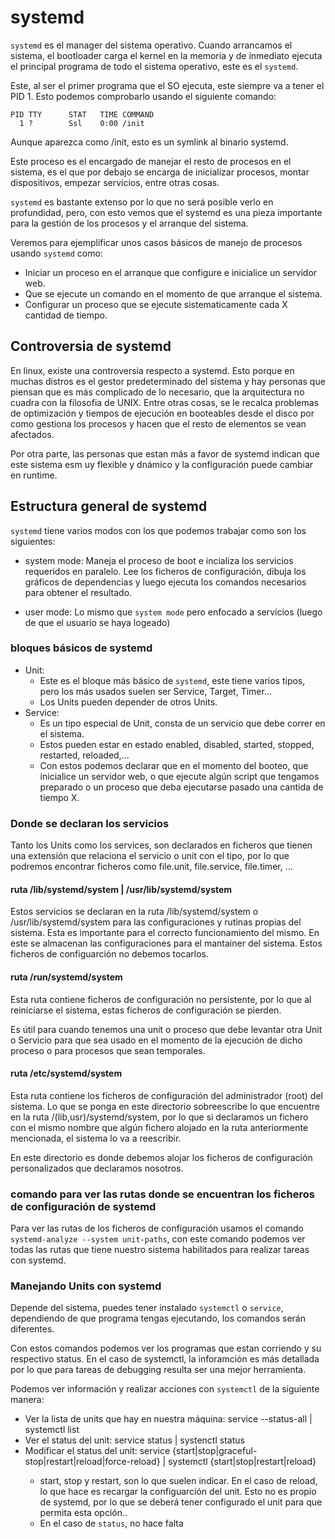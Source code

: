 # systemd

`systemd` es el manager del sistema operativo. Cuando arrancamos el sistema, el bootloader carga el kernel en la memoria y de inmediato ejecuta el principal programa de todo el sistema operativo, este es el `systemd`.

Este, al ser el primer programa que el SO ejecuta, este siempre va a tener el PID 1. Esto podemos comprobarlo usando el siguiente comando:

```salida comando ps 1
PID TTY      STAT   TIME COMMAND
  1 ?        Ssl    0:00 /init
``` 
Aunque aparezca como /init, esto es un symlink al binario systemd.

Este proceso es el encargado de manejar el resto de procesos en el sistema, es el que por debajo se encarga de inicializar procesos, montar dispositivos, empezar servicios, entre otras cosas.

`systemd` es bastante extenso por lo que no será posible verlo en profundidad, pero, con esto vemos que el systemd es una pieza importante para la gestión de los procesos y el arranque del sistema.

Veremos para ejemplificar unos casos básicos de manejo de procesos usando `systemd` como:

- Iniciar un proceso en el arranque que configure e inicialice un servidor web.
- Que se ejecute un comando en el momento de que arranque el sistema.
- Configurar un proceso que se ejecute sistematicamente cada X cantidad de tiempo.

## Controversia de systemd

En linux, existe una controversia respecto a systemd. Esto porque en muchas distros es el gestor predeterminado del sistema y hay personas que piensan que es más complicado de lo necesario, que la arquitectura no cuadra con la filosofia de UNIX. Entre otras cosas, se le recalca problemas de optimización y tiempos de ejecución en booteables desde el disco por como gestiona los procesos y hacen que el resto de elementos se vean afectados.

Por otra parte, las personas que estan más a favor de systemd indican que este sistema esm uy flexible y dnámico y la configuración puede cambiar en runtime.

## Estructura general de systemd

`systemd` tiene varios modos con los que podemos trabajar como son los siguientes:

- system mode: Maneja el proceso de boot e incializa los servicios requeridos en paralelo. Lee los ficheros de configuración, dibuja los gráficos de dependencias y luego ejecuta los comandos necesarios para obtener el resultado.

- user mode: Lo mismo que `system mode` pero enfocado a servicios (luego de que el usuario se haya logeado)

### bloques básicos de systemd

- Unit: 
	- Este es el bloque más básico de `systemd`, este tiene varios tipos, pero los más usados suelen ser Service, Target, Timer...
	- Los Units pueden depender de otros Units.
- Service:
	- Es un tipo especial de Unit, consta de un servicio que debe correr en el sistema.
	- Estos pueden estar en estado enabled, disabled, started, stopped, restarted, reloaded,...
	- Con estos podemos declarar que en el momento del booteo, que inicialice un servidor web, o que ejecute algún script que tengamos preparado o un proceso que deba ejecutarse pasado una cantida de tiempo X.

### Donde se declaran los servicios

Tanto los Units como los services, son declarados en ficheros que tienen una extensión que relaciona el servicio o unit con el tipo, por lo que podremos encontrar ficheros como file.unit, file.service, file.timer, ...

#### ruta /lib/systemd/system | /usr/lib/systemd/system
Estos servicios se declaran en la ruta /lib/systemd/system o /usr/lib/systemd/system para las configuraciones y rutinas propias del sistema. Esta es importante para el correcto funcionamiento del mismo. En este se almacenan las configuraciones para el mantainer del sistema. Estos ficheros de configuarción no debemos tocarlos.

#### ruta /run/systemd/system
Esta ruta contiene ficheros de configuración no persistente, por lo que al reiniciarse el sistema, estas ficheros de configuración se pierden.

Es útil para cuando tenemos una unit o proceso que debe levantar otra Unit o Servicio para que sea usado en el momento de la ejecución de dicho proceso o para procesos que sean temporales.

#### ruta /etc/systemd/system
Esta ruta contiene los ficheros de configuración del administrador (root) del sistema. Lo que se ponga en este directorio sobreescribe lo que encuentre en la ruta /(lib,usr)/systemd/system, por lo que si declaramos un fichero con el mismo nombre que algún fichero alojado en la ruta anteriormente mencionada, el sistema lo va a reescribir.

En este directorio es donde debemos alojar los ficheros de configuración personalizados que declaramos nosotros. 

### comando para ver las rutas donde se encuentran los ficheros de configuración de systemd

Para ver las rutas de los ficheros de configuración usamos el comando `systemd-analyze --system unit-paths`, con este comando podemos ver todas las rutas que tiene nuestro sistema habilitados para realizar tareas con systemd.

### Manejando Units con systemd

Depende del sistema, puedes tener instalado `systemctl` o `service`, dependiendo de que programa tengas ejecutando, los comandos serán diferentes.

Con estos comandos podemos ver los programas que estan corriendo y su respectivo status. En el caso de systemctl, la inforamción es más detallada por lo que para tareas de debugging resulta ser una mejor herramienta.

Podemos ver información y realizar acciones con `systemctl` de la siguiente manera:

- Ver la lista de units que hay en nuestra máquina: service --status-all | systemctl list
- Ver el status del unit: service <unit> status | systenctl status <unit>
- Modificar el status del unit: service <unit> {start|stop|graceful-stop|restart|reload|force-reload} | systemctl {start|stop|restart|reload} <unit>
	- start, stop y restart, son lo que suelen indicar. En el caso de reload, lo que hace es recargar la configuarción del unit. Esto no es propio de systemd, por lo que se deberá tener configurado el unit para que permita esta opción..
	- En el caso de `status`, no hace falta 
